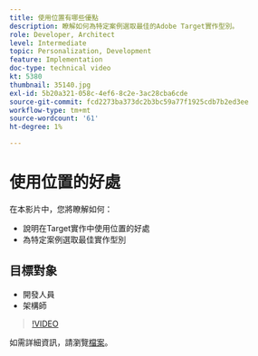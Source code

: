 ```yaml
---
title: 使用位置有哪些優點
description: 瞭解如何為特定案例選取最佳的Adobe Target實作型別。
role: Developer, Architect
level: Intermediate
topic: Personalization, Development
feature: Implementation
doc-type: technical video
kt: 5380
thumbnail: 35140.jpg
exl-id: 5b20a321-058c-4ef6-8c2e-3ac28cba6cde
source-git-commit: fcd2273ba373dc2b3bc59a77f1925cdb7b2ed3ee
workflow-type: tm+mt
source-wordcount: '61'
ht-degree: 1%

---
```


# 使用位置的好處

在本影片中，您將瞭解如何：

* 說明在Target實作中使用位置的好處
* 為特定案例選取最佳實作型別

## 目標對象

* 開發人員
* 架構師

>[!VIDEO](https://video.tv.adobe.com/v/35140/?quality=12)

如需詳細資訊，請瀏覽[檔案](https://experienceleague.adobe.com/docs/target/using/implement-target/implementing-target.html?lang=zh-Hant)。

